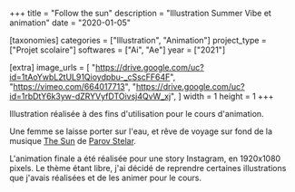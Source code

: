 +++
title = "Follow the sun"
description = "Illustration Summer Vibe et animation"
date = "2020-01-05"

[taxonomies]
categories = ["Illustration", "Animation"]
project_type = ["Projet scolaire"]
softwares = ["Ai", "Ae"]
year = ["2021"]

[extra]
image_urls = [
    "https://drive.google.com/uc?id=1tAoYwbL2tUL91Qioydpbu-_cSscFF64F",
    "https://vimeo.com/664017713",
    "https://drive.google.com/uc?id=1rbDtY6k3yw-dZRYVyfDTOivsj4QvW_xj",
]
width = 1
height = 1
+++

Illustration réalisée à des fins d'utilisation pour le cours d'animation.

Une femme se laisse porter sur l'eau, et rêve de voyage sur fond de la musique [The Sun](https://www.youtube.com/watch?v=WTrNsAsjEmY) de [Parov Stelar](https://fr.wikipedia.org/wiki/Parov_Stelar).

L'animation finale a été réalisée pour une story Instagram, en 1920x1080 pixels. Le thème étant libre, j'ai décidé de reprendre certaines illustrations que j'avais réalisées et de les animer pour le cours.